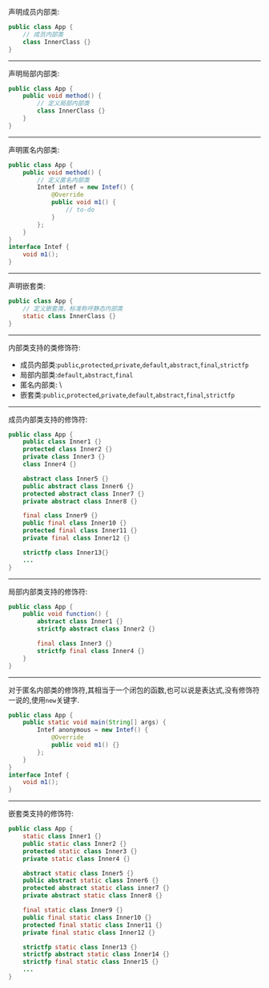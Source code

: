 声明成员内部类:  
```java
public class App {  
    // 成员内部类  
    class InnerClass {}
}  
```  

---

声明局部内部类:  
```java
public class App {  
    public void method() {  
        // 定义局部内部类  
        class InnerClass {}  
    }  
}  
```  

---

声明匿名内部类:  
```java
public class App {  
    public void method() {  
        // 定义匿名内部类  
        Intef intef = new Intef() {  
            @Override  
            public void m1() {  
                // to-do  
            }  
        };  
    }  
}  
interface Intef {  
    void m1();  
}  
```  

---

声明嵌套类:  
```java
public class App {  
    // 定义嵌套类，标准称呼静态内部类
    static class InnerClass {}  
}  
```  

---

内部类支持的类修饰符:  
- 成员内部类:`public`,`protected`,`private`,`default`,`abstract`,`final`,`strictfp`  
- 局部内部类:`default`,`abstract`,`final`  
- 匿名内部类: \\  
- 嵌套类:`public`,`protected`,`private`,`default`,`abstract`,`final`,`strictfp`  

---

成员内部类支持的修饰符:  
```java
public class App {  
    public class Inner1 {}  
    protected class Inner2 {}  
    private class Inner3 {}  
    class Inner4 {}  

    abstract class Inner5 {}  
    public abstract class Inner6 {}  
    protected abstract class Inner7 {}  
    private abstract class Inner8 {}  

    final class Inner9 {}  
    public final class Inner10 {}  
    protected final class Inner11 {}  
    private final class Inner12 {}  

    strictfp class Inner13{}  
    ...  
}  
```  

---

局部内部类支持的修饰符:  
```java
public class App {  
    public void function() {  
        abstract class Inner1 {}  
        strictfp abstract class Inner2 {}  

        final class Inner3 {}  
        strictfp final class Inner4 {}  
    }  
}  
```  

---

对于匿名内部类的修饰符,其相当于一个闭包的函数,也可以说是表达式,没有修饰符一说的,使用`new`关键字.  
```java
public class App {  
    public static void main(String[] args) {
        Intef anonymous = new Intef() {  
            @Override  
            public void m1() {}  
        };  
    }  
}  
interface Intef {  
    void m1();  
}  
```  

---

嵌套类支持的修饰符:  
```java
public class App {  
    static class Inner1 {}  
    public static class Inner2 {}  
    protected static class Inner3 {}  
    private static class Inner4 {}  

    abstract static class Inner5 {}  
    public abstract static class Inner6 {}  
    protected abstract static class inner7 {}  
    private abstract static class Inner8 {}  

    final static class Inner9 {}  
    public final static class Inner10 {}  
    protected final static class Inner11 {}  
    private final static class Inner12 {}  

    strictfp static class Inner13 {}  
    strictfp abstract static class Inner14 {}  
    strictfp final static class Inner15 {}  
    ...  
}  
```  
